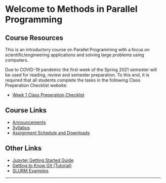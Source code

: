 # Welcome to Methods in Parallel Programming

## Course Resources

This is an introductory course on Parallel Programming with a focus on scientific/engineering applications and solving large problems using computers.

Due to COVID-19 pandemic the first week of the Spring 2021 semester will be used for reading, review and semester preparation.  To this end, it is required that all students complete the tasks in the following Class Preperation Checklist website: 

- [Week 1 Class Preperation Checklist](Class_Prep_Checklist)

## Course Links

- [Announcements](Announcements)
- [Syllabus](Syllabus)
- [Assignment Schedule and Downloads](assignments/Schedule)


## Other Links

- [Jupyter Getting Started Guide](https://msu-cmse-courses.github.io/cmse802-f20-student/0000--Jupyter-Getting-Started-Guide.html) 
- [Getting to Know Git (Tutorial)](https://msu-cmse-courses.github.io/cmse802-f20-student/0000-Getting-to-know-git.html)
- [SLURM Examples](SLURM_Examples)

-----
